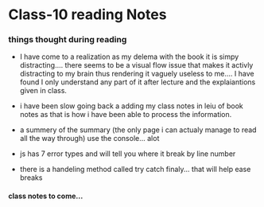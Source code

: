 # Class-10 reading Notes

### things thought during reading
* I have come to a realization as my delema with the book it is simpy distracting....
  there seems to be a visual flow issue that makes it activly distracting to my brain thus rendering it vaguely useless to me....
  I have found I only understand any part of it after lecture and the explaiantions given in class.

* i have been slow going back a adding my class notes in leiu of book notes as that is how i have been able to process the information.

* a summery of the summary (the only page i can actualy manage to read all the way through)
  use the console... alot
* js has 7 error types and will tell you where it break by line number

* there is a handeling method called try catch finaly... that will help ease breaks

#### class notes to come...
